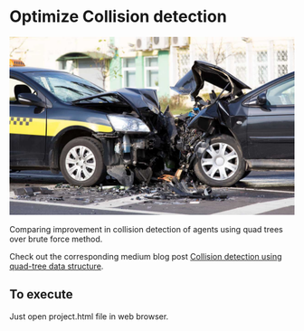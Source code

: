 # Optimize Collision detection

![](qw.jpg)

Comparing improvement in collision detection of agents using quad trees over brute force method.

Check out the corresponding medium blog post [Collision detection using quad-tree data structure](https://medium.com/@abhinav.sagar/collision-detection-using-quad-tree-data-structure-ff7f6e8b819).

## To execute
Just open project.html file in web browser.
